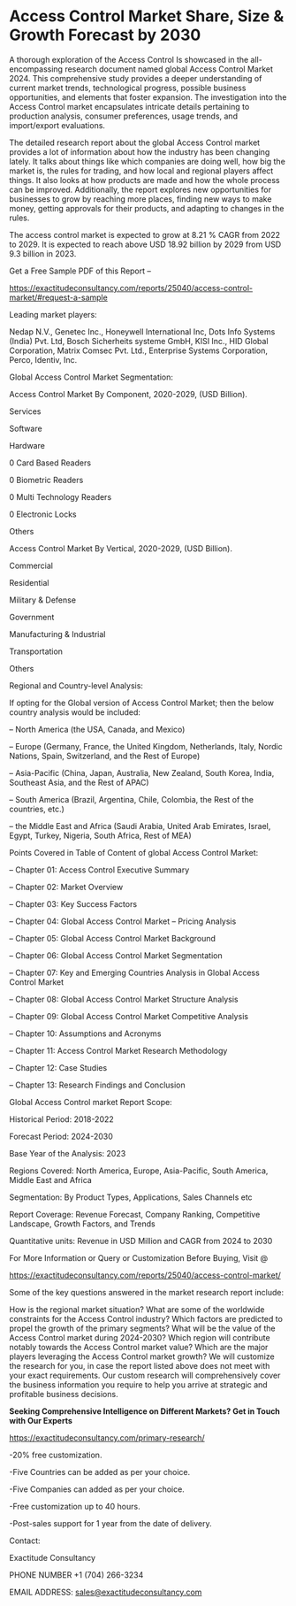 # Access Control Market Share, Size & Growth Forecast by 2030

A thorough exploration of the Access Control Is showcased  in the all-encompassing research document named global Access Control Market 2024. This comprehensive study provides a deeper understanding of current market trends, technological progress, possible business opportunities, and elements that foster expansion. The investigation into the Access Control market encapsulates intricate details pertaining to production analysis, consumer preferences, usage trends, and import/export evaluations.

The detailed research report about the global Access Control market provides a lot of information about how the industry has been changing lately. It talks about things like which companies are doing well, how big the market is, the rules for trading, and how local and regional players affect things. It also looks at how products are made and how the whole process can be improved. Additionally, the report explores new opportunities for businesses to grow by reaching more places, finding new ways to make money, getting approvals for their products, and adapting to changes in the rules.

The access control market is expected to grow at 8.21 % CAGR from 2022 to 2029. It is expected to reach above USD 18.92 billion by 2029 from USD 9.3 billion in 2023.

Get a Free Sample PDF of this Report –

https://exactitudeconsultancy.com/reports/25040/access-control-market/#request-a-sample

Leading market players:

Nedap N.V., Genetec Inc., Honeywell International Inc, Dots Info Systems (India) Pvt. Ltd, Bosch Sicherheits systeme GmbH, KISI Inc., HID Global Corporation, Matrix Comsec Pvt. Ltd., Enterprise Systems Corporation, Perco, Identiv, Inc.

Global Access Control Market Segmentation:

Access Control Market By Component, 2020-2029, (USD Billion).

Services

Software

Hardware

0 Card Based Readers

0 Biometric Readers

0 Multi Technology Readers

0 Electronic Locks

Others

Access Control Market By Vertical, 2020-2029, (USD Billion).

Commercial

Residential

Military & Defense

Government

Manufacturing & Industrial

Transportation

Others

Regional and Country-level Analysis:

If opting for the Global version of Access Control Market; then the below country analysis would be included:

– North America (the USA, Canada, and Mexico)

– Europe (Germany, France, the United Kingdom, Netherlands, Italy, Nordic Nations, Spain, Switzerland, and the Rest of Europe)

– Asia-Pacific (China, Japan, Australia, New Zealand, South Korea, India, Southeast Asia, and the Rest of APAC)

– South America (Brazil, Argentina, Chile, Colombia, the Rest of the countries, etc.)

– the Middle East and Africa (Saudi Arabia, United Arab Emirates, Israel, Egypt, Turkey, Nigeria, South Africa, Rest of MEA)

Points Covered in Table of Content of global Access Control Market:

– Chapter 01:  Access Control Executive Summary

– Chapter 02: Market Overview

– Chapter 03: Key Success Factors

– Chapter 04: Global Access Control Market – Pricing Analysis

– Chapter 05: Global Access Control Market Background

– Chapter 06: Global Access Control Market Segmentation

– Chapter 07: Key and Emerging Countries Analysis in Global Access Control Market

– Chapter 08: Global Access Control Market Structure Analysis

– Chapter 09: Global Access Control Market Competitive Analysis

– Chapter 10: Assumptions and Acronyms

– Chapter 11: Access Control Market Research Methodology

– Chapter 12: Case Studies

– Chapter 13: Research Findings and Conclusion

Global Access Control market Report Scope:

Historical Period: 2018-2022

Forecast Period: 2024-2030

Base Year of the Analysis: 2023

Regions Covered: North America, Europe, Asia-Pacific, South America, Middle East and Africa

Segmentation: By Product Types, Applications, Sales Channels etc

Report Coverage: Revenue Forecast, Company Ranking, Competitive Landscape, Growth Factors, and Trends

Quantitative units: Revenue in USD Million and CAGR from 2024 to 2030

For More Information or Query or Customization Before Buying, Visit @

https://exactitudeconsultancy.com/reports/25040/access-control-market/

Some of the key questions answered in the market research report include:

How is the regional market situation?
What are some of the worldwide constraints for the Access Control industry?
Which factors are predicted to propel the growth of the primary segments?
What will be the value of the Access Control market during 2024-2030?
Which region will contribute notably towards the Access Control market value?
Which are the major players leveraging the Access Control market growth?
We will customize the research for you, in case the report listed above does not meet with your exact requirements. Our custom research will comprehensively cover the business information you require to help you arrive at strategic and profitable business decisions.

**Seeking Comprehensive Intelligence on Different Markets? Get in Touch with Our Experts**

https://exactitudeconsultancy.com/primary-research/

-20% free customization.

-Five Countries can be added as per your choice.

-Five Companies can added as per your choice.

-Free customization up to 40 hours.

-Post-sales support for 1 year from the date of delivery.

Contact:

Exactitude Consultancy

PHONE NUMBER +1 (704) 266-3234

EMAIL ADDRESS: sales@exactitudeconsultancy.com
